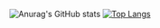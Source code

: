 ![Anurag's GitHub stats](https://github-readme-stats.vercel.app/api?username=sleiphir&theme=github_dark&show_icons=true)
[![Top Langs](https://github-readme-stats.vercel.app/api/top-langs/?username=sleiphir&theme=github_dark)](https://github.com/anuraghazra/github-readme-stats)
